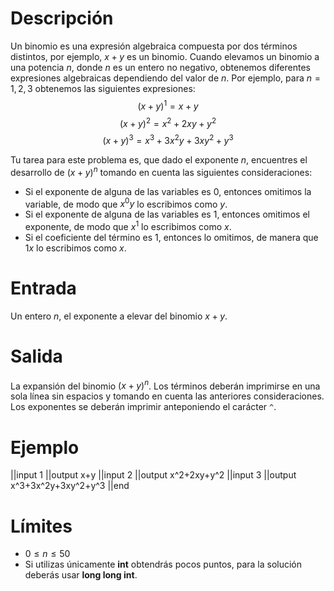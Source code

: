 ﻿# Descripción

Un binomio es una expresión algebraica compuesta por dos términos distintos, por ejemplo, $x+y$ es un binomio. Cuando elevamos un binomio a una potencia $n$, donde $n$ es un entero no negativo, obtenemos diferentes expresiones algebraicas dependiendo del valor de $n$. Por ejemplo, para $n=1,2,3$ obtenemos las siguientes expresiones: $$(x+y)^1=x+y$$ $$(x+y)^2=x^2+2xy+y^2$$ $$(x+y)^3=x^3+3x^2y+3xy^2+y^3$$

Tu tarea para este problema es, que dado el exponente $n$, encuentres el desarrollo de $(x+y)^n$ tomando en cuenta las siguientes consideraciones:

 - Si el exponente de alguna de las variables es $0$, entonces omitimos la variable, de modo que $x^0y$ lo escribimos como $y$.
 - Si el exponente de alguna de las variables es $1$, entonces omitimos el exponente, de modo que $x^1$ lo escribimos como $x$.
 - Si el coeficiente del término es $1$, entonces lo omitimos, de manera que $1x$ lo escribimos como $x$.

# Entrada

Un entero $n$, el exponente a elevar del binomio $x+y$.

# Salida

La expansión del binomio $(x+y)^n$. Los términos deberán imprimirse en una sola línea sin espacios y tomando en cuenta las anteriores consideraciones. Los exponentes se deberán imprimir anteponiendo el carácter `^`. 

# Ejemplo

||input
1
||output
x+y
||input
2
||output
x^2+2xy+y^2
||input
3
||output
x^3+3x^2y+3xy^2+y^3
||end

# Límites

* $0 \leq n \leq 50$
* Si utilizas únicamente **int** obtendrás pocos puntos, para la solución deberás usar **long long int**.
